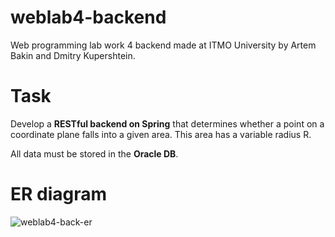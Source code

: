# weblab4-backend
Web programming lab work 4 backend made at ITMO University by Artem Bakin and Dmitry Kupershtein.

# Task
Develop a **RESTful backend on Spring** that determines whether a point on a coordinate plane falls into a given area. This area has a variable radius R.

All data must be stored in the **Oracle DB**.

# ER diagram
![weblab4-back-er](https://user-images.githubusercontent.com/38016689/105633512-0ea26480-5e6a-11eb-9219-1c091a3ce822.png)
